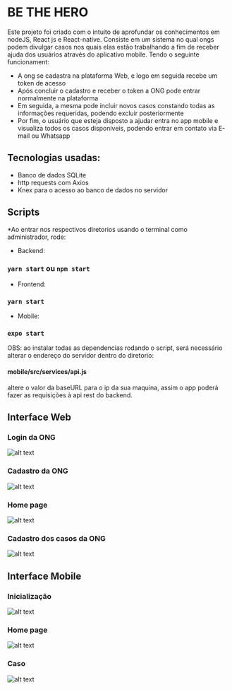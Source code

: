 # BE THE HERO

Este projeto foi criado com o intuito de aprofundar os conhecimentos em nodeJS, React js e React-native. Consiste em um sistema no qual ongs podem divulgar casos nos quais elas estão trabalhando a fim de receber ajuda dos usuários através do aplicativo mobile. Tendo o seguinte funcionament: 
- A ong se cadastra na plataforma Web, e logo em seguida recebe um token de acesso
- Após concluir o cadastro e receber o token a ONG pode entrar normalmente na plataforma 
- Em seguida, a mesma pode incluir novos casos constando todas as informações requeridas, podendo excluir posteriormente 
- Por fim, o usuário que esteja disposto a ajudar entra no app mobile e visualiza todos os casos disponiveis, podendo entrar em contato via E-mail ou Whatsapp

## Tecnologias usadas:
- Banco de dados SQLite 
- http requests com Axios
- Knex para o acesso ao banco de dados no servidor

## Scripts
*Ao entrar nos respectivos diretorios usando o terminal como administrador, rode:

- Backend:
### `yarn start` ou `npm start`

- Frontend: 
### `yarn start`

- Mobile:
### `expo start`
OBS: ao instalar todas as dependencias rodando o script, será necessário alterar o endereço do servidor dentro do diretorio:
#### mobile/src/services/api.js
altere o valor da baseURL para o ip da sua maquina, assim o app poderá fazer as requisições à api rest do backend.

## Interface Web

### Login da ONG
![alt text](assets/2020-03-31-2.png)

### Cadastro da ONG
![alt text](assets/2020-03-31-3.png)

### Home page
![alt text](assets/2020-03-31-4.png)

### Cadastro dos casos da ONG
![alt text](assets/2020-03-31-5.png)

## Interface Mobile

### Inicialização
![alt text](assets/mobile-1.jpg)

### Home page
![alt text](assets/mobile-2.jpg)

### Caso
![alt text](assets/mobile-3.jpg)

